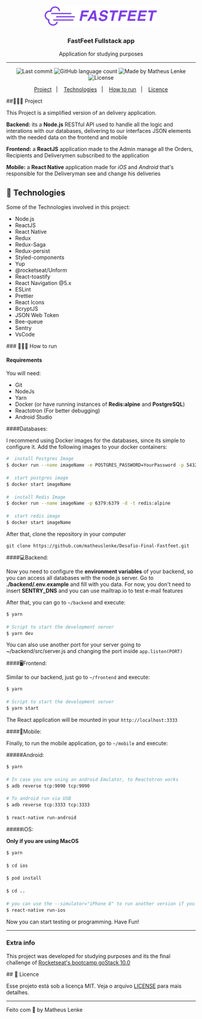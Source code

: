 <h1 align="center">
  <img alt="Fastfeet" title="Fastfeet" src="./frontend/src/assets/logo@2x.png" width="300px" />
</h1>

<h3 align="center">
  FastFeet Fullstack app
</h3>


<p align="center">Application for studying purposes </p>

---

<p align="center">
  <img alt="Last commit" src="https://img.shields.io/github/last-commit/matheuslenke/Desafio-Final-Fastfeet?color=7d40e7"/>
  <img alt="GitHub language count" src="https://img.shields.io/github/languages/count/matheuslenke/Desafio-final-fastfeet?color=7d40e7" />
  <img alt="Made by Matheus Lenke" src="https://img.shields.io/badge/made%20by-MatheusLenke-%2304D361?color=7d40e7" />
  <img alt="License" src="https://img.shields.io/github/license/matheuslenke/Desafio-final-fastfeet?color=7d40e7" />

</p>

<p align="center">
  <a href="#project">Project</a>&nbsp;&nbsp;&nbsp;|&nbsp;&nbsp;&nbsp;
  <a href="#technologies">Technologies</a>&nbsp;&nbsp;&nbsp;|&nbsp;&nbsp;&nbsp;
  <a href="#how-to-run">How to run</a>&nbsp;&nbsp;&nbsp;|&nbsp;&nbsp;&nbsp;
  <a href="#licence">Licence</a>
</p>


##👨🏻‍💻 Project

This Project is a simplified version of an delivery application.

**Backend:** its a **Node.js** RESTful API used to handle all the logic and interations with our databases, delivering to our interfaces JSON elements with the needed data on the frontend and mobile

**Frontend:** a **ReactJS** application made to the Admin manage all the Orders, Recipients and Deliverymen subscribed to the application

**Mobile:** a **React Native** application made for *iOS* and *Android* that's responsible for the Deliveryman see and change his deliveries
## 🚀 Technologies

Some of the Technologies involved in this project:

* Node.js
* ReactJS
* React Native
* Redux
* Redux-Saga
* Redux-persist
* Styled-components
* Yup
* @rocketseat/Unform
* React-toastify
* React Navigation @5.x
* ESLint
* Prettier
* React Icons
* BcryptJS
* JSON Web Token
* Bee-queue
* Sentry
* VsCode

<div id="how-to-run"> </div>
### 🏃🏻‍♂️ How to run 

#### Requirements

You will need:
* Git
* NodeJs
* Yarn
* Docker (or have running instances of **Redis:alpine** and **PostgreSQL**)
* Reactotron (For better debugging)
* Android Studio


####Databases:

I recommend using Docker images for the databases, since its simple to configure it.
Add the following images to your docker containers:

```bash
#  install Postgres Image
$ docker run --name imageName -e POSTGRES_PASSWORD=YourPassword -p 5432:5432 -d postgres

#  start postgres image
$ docker start imageName

#  install Redis Image
$ docker run --name imageName -p 6379:6379 -d -t redis:alpine

#  start redis image
$ docker start imageName
```

After that, clone the repository in your computer

```git
git clone https://github.com/matheuslenke/Desafio-Final-Fastfeet.git
```

####💻Backend:

Now you need to configure the **environment variables** of your backend, so you can access all databases with the node.js server.
Go to **./backend/.env.example** and fill with you data. For now, you don't need to insert **SENTRY_DNS** and you can use mailtrap.io to test e-mail features

After that, you can go to `~/backend` and execute:
```bash
$ yarn

# Script to start the development server
$ yarn dev
```
You can also use another port for your server going to ~/backend/src/server.js and changing the port inside `app.listen(PORT)`


####🖥Frontend:

Similar to our backend, just go to `~/frontend` and execute:
```bash
$ yarn

# Script to start the development server
$ yarn start
```

The React application will be mounted in your `http://localhost:3333`

####📱Mobile:

Finally, to run the mobile application, go to `~/mobile` and execute:

#####Android:
```bash
$ yarn

# In case you are using an android Emulator, to Reactotron works
$ adb reverse tcp:9090 tcp:9090 

# To android run via USB
$ adb reverse tcp:3333 tcp:3333

$ react-native run-android
```

#####iOS:

**Only if you are using MacOS**

```bash
$ yarn

$ cd ios

$ pod install

$ cd ..

# you can use the --simulator="iPhone 8" to run another version if you are in MacOS
$ react-native run-ios
```


Now you can start testing or programming. Have Fun!

---


### Extra info

This project was developed for studying purposes and its the final challenge of <a href="https://rocketseat.com.br/gostack"> Rocketseat's bootcamp goStack 10.0 </a>


<div id="licence"> </div>
## 📝 Licence

Esse projeto está sob a licença MIT. Veja o arquivo [LICENSE](LICENSE.md) para mais detalhes.

---

Feito com :purple_heart: by Matheus Lenke